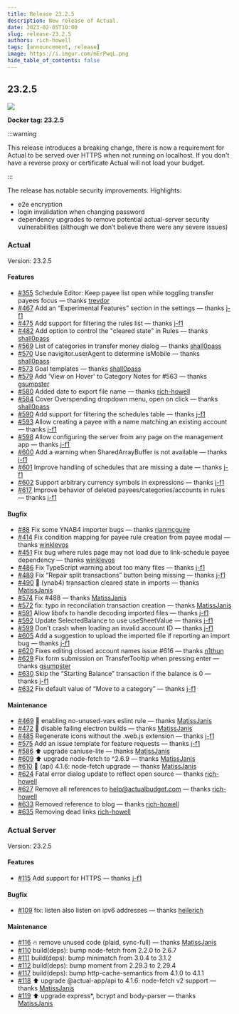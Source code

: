 ```yaml
---
title: Release 23.2.5
description: New release of Actual.
date: 2023-02-05T10:00
slug: release-23.2.5
authors: rich-howell
tags: [announcement, release]
image: https://i.imgur.com/mErPwqL.png
hide_table_of_contents: false
---
```


## 23.2.5

![](./img/blog/23.2.5.png)

**Docker tag: 23.2.5**

:::warning

This release introduces a breaking change, there is now a requirement for Actual to be served over HTTPS when not running on localhost. If you don't have a reverse proxy or certificate Actual will not load your budget.

:::

The release has notable security improvements. Highlights:

- e2e encryption
- login invalidation when changing password
- dependency upgrades to remove potential actual-server security vulnerabilities (although we don’t believe there were any severe issues)

### Actual

Version: 23.2.5

#### Features

- [#355](https://github.com/actualbudget/actual/pull/355) Schedule Editor: Keep payee list open while toggling transfer payees focus — thanks [trevdor]
- [#467](https://github.com/actualbudget/actual/pull/467) Add an “Experimental Features” section in the settings — thanks [j-f1]
- [#475](https://github.com/actualbudget/actual/pull/475) Add support for filtering the rules list — thanks [j-f1]
- [#482](https://github.com/actualbudget/actual/pull/482) Add option to control the "cleared state" in Rules — thanks [shall0pass]
- [#569](https://github.com/actualbudget/actual/pull/569) List of categories in transfer money dialog — thanks [shall0pass]
- [#570](https://github.com/actualbudget/actual/pull/570) Use navigitor.userAgent to determine isMobile — thanks [shall0pass]
- [#573](https://github.com/actualbudget/actual/pull/573) Goal templates — thanks [shall0pass]
- [#579](https://github.com/actualbudget/actual/pull/579) Add 'View on Hover' to Category Notes for #563 — thanks [gsumpster]
- [#580](https://github.com/actualbudget/actual/pull/580) Added date to export file name — thanks [rich-howell]
- [#584](https://github.com/actualbudget/actual/pull/585) Cover Overspending dropdown menu, open on click — thanks [shall0pass]
- [#590](https://github.com/actualbudget/actual/pull/590) Add support for filtering the schedules table — thanks [j-f1]
- [#593](https://github.com/actualbudget/actual/pull/593) Allow creating a payee with a name matching an existing account — thanks [j-f1]
- [#598](https://github.com/actualbudget/actual/pull/595) Allow configuring the server from any page on the management app — thanks [j-f1]
- [#600](https://github.com/actualbudget/actual/pull/600) Add a warning when SharedArrayBuffer is not available — thanks [j-f1]
- [#601](https://github.com/actualbudget/actual/pull/601) Improve handling of schedules that are missing a date — thanks [j-f1]
- [#602](https://github.com/actualbudget/actual/pull/602) Support arbitrary currency symbols in expressions — thanks [j-f1]
- [#617](https://github.com/actualbudget/actual/pull/617) Improve behavior of deleted payees/categories/accounts in rules — thanks [j-f1]

#### Bugfix

- [#88](https://github.com/actualbudget/actual/pull/88) Fix some YNAB4 importer bugs — thanks [rianmcguire]
- [#414](https://github.com/actualbudget/actual/pull/414) Fix condition mapping for payee rule creation from payee modal — thanks [winklevos]
- [#451](https://github.com/actualbudget/actual/pull/451) Fix bug where rules page may not load due to link-schedule payee dependency — thanks [winklevos]
- [#486](https://github.com/actualbudget/actual/pull/486) Fix TypeScript warning about too many files — thanks [j-f1]
- [#489](https://github.com/actualbudget/actual/pull/489) Fix “Repair split transactions” button being missing — thanks [j-f1]
- [#490](https://github.com/actualbudget/actual/pull/490) 🐛 (ynab4) transaction cleared state in imports — thanks [MatissJanis]
- [#574](https://github.com/actualbudget/actual/pull/574) Fix #488 — thanks [MatissJanis]
- [#572](https://github.com/actualbudget/actual/pull/572) fix: typo in reconcilation transaction creation — thanks [MatissJanis]
- [#591](https://github.com/actualbudget/actual/pull/591) Allow libofx to handle decoding imported files — thanks [j-f1]
- [#592](https://github.com/actualbudget/actual/pull/592) Update SelectedBalance to use useSheetValue — thanks [j-f1]
- [#599](https://github.com/actualbudget/actual/pull/599) Don’t crash when loading an invalid account ID — thanks [j-f1]
- [#605](https://github.com/actualbudget/actual/pull/605) Add a suggestion to upload the imported file if reporting an import bug — thanks [j-f1]
- [#620](https://github.com/actualbudget/actual/pull/620) Fixes editing closed account names issue #616 — thanks [n1thun]
- [#629](https://github.com/actualbudget/actual/pull/629) Fix form submission on TransferTooltip when pressing enter — thanks [gsumpster]
- [#630](https://github.com/actualbudget/actual/pull/630) Skip the “Starting Balance” transaction if the balance is 0 — thanks [j-f1]
- [#632](https://github.com/actualbudget/actual/pull/632) Fix default value of “Move to a category” — thanks [j-f1]

#### Maintenance

- [#469](https://github.com/actualbudget/actual/pull/469) 🚨 enabling no-unused-vars eslint rule — thanks [MatissJanis]
- [#472](https://github.com/actualbudget/actual/pull/372) 👷 disable failing electron builds — thanks [MatissJanis]
- [#485](https://github.com/actualbudget/actual/pull/485) Regenerate icons without the .web.js extension — thanks [j-f1]
- [#575](https://github.com/actualbudget/actual/pull/575) Add an issue template for feature requests — thanks [j-f1]
- [#586](https://github.com/actualbudget/actual/pull/586) ⬆️ upgrade caniuse-lite — thanks [MatissJanis]
- [#609](https://github.com/actualbudget/actual/pull/609) ⬆️ upgrade node-fetch to ^2.6.9 — thanks [MatissJanis]
- [#610](https://github.com/actualbudget/actual/pull/610) 🔖 (api) 4.1.6: node-fetch upgrade — thanks [MatissJanis]
- [#624](https://github.com/actualbudget/actual/pull/624) Fatal error dialog update to reflect open source — thanks [rich-howell]
- [#627](https://github.com/actualbudget/actual/pull/627) Remove all references to help@actualbudget.com — thanks [rich-howell]
- [#633](https://github.com/actualbudget/actual/pull/633) Removed reference to blog — thanks [rich-howell]
- [#635](https://github.com/actualbudget/actual/pull/635) Removing dead links [rich-howell]

### Actual Server

Version: 23.2.5

#### Features

- [#115](https://github.com/actualbudget/actual-server/pull/115) Add support for HTTPS — thanks [j-f1]

#### Bugfix

- [#109](https://github.com/actualbudget/actual-server/pull/109) fix: listen also listen on ipv6 addresses — thanks [heilerich]

#### Maintenance

- [#116](https://github.com/actualbudget/actual-server/pull/116) 🔥 remove unused code (plaid, sync-full) — thanks [MatissJanis]
- [#110](https://github.com/actualbudget/actual-server/pull/110) build(deps): bump node-fetch from 2.2.0 to 2.6.7
- [#111](https://github.com/actualbudget/actual-server/pull/111) build(deps): bump minimatch from 3.0.4 to 3.1.2
- [#112](https://github.com/actualbudget/actual-server/pull/112) build(deps): bump moment from 2.29.3 to 2.29.4
- [#117](https://github.com/actualbudget/actual-server/pull/117) build(deps): bump http-cache-semantics from 4.1.0 to 4.1.1
- [#118](https://github.com/actualbudget/actual-server/pull/118) ⬆️ upgrade @actual-app/api to 4.1.6: node-fetch v2 support — thanks [MatissJanis]
- [#119](https://github.com/actualbudget/actual-server/pull/119) ⬆️ upgrade express\*, bcrypt and body-parser — thanks [MatissJanis]

[7brend7]: https://github.com/7brend7
[aaroneiche]: https://github.com/aaroneiche
[aharbis]: https://github.com/aharbis
[ajtrichards]: https://github.com/ajtrichards
[albertogasparin]: https://github.com/albertogasparin
[andremralves]: https://github.com/andremralves
[bdoherty]: https://github.com/bdoherty
[biohzrddd]: https://github.com/biohzrddd
[brtwrst]: https://github.com/brtwrst
[carkom]: https://github.com/carkom
[chylex]: https://github.com/chylex
[ciwchris]: https://github.com/ciwchris
[coliff]: https://github.com/coliff
[eberureon]: https://github.com/eberureon
[ejmurra]: https://github.com/ejmurra
[ezfe]: https://github.com/ezfe
[fry]: https://github.com/fry
[fstybel]: https://github.com/fstybel
[gsumpster]: https://github.com/gsumpster
[heilerich]: https://github.com/heilerich
[henrikmaa]: https://github.com/henrikmaa
[intiplink]: https://github.com/intiplink
[iurynogueira]: https://github.com/iurynogueira
[j-f1]: https://github.com/j-f1
[Jackenmen]: https://github.com/Jackenmen
[jamesmortensen]: https://github.com/jamesmortensen
[JazzaG]: https://github.com/JazzaG
[jlongster]: https://github.com/jlongster
[jlsjonas]: https://github.com/jlsjonas
[jonezy35]: https://github.com/jonezy35
[Kk-ships]: https://github.com/Kk-ships
[Kovah]: https://github.com/Kovah
[ldotlopez]: https://github.com/ldotlopez
[m3nu]: https://github.com/m3nu
[manuelcanepa]: https://github.com/manuelcanepa
[MatissJanis]: https://github.com/MatissJanis
[Miodec]: https://github.com/Miodec
[mnsrv]: https://github.com/mnsrv
[modrzew]: https://github.com/modrzew
[n1thun]: https://github.com/n1thun
[ostat]: https://github.com/ostat
[PartyLich]: https://github.com/PartyLich
[pmamberti]: https://github.com/pmamberti
[pole95]: https://github.com/pole95
[rianmcguire]: https://github.com/rianmcguire
[rich-howell]: https://github.com/rich-howell
[rickdoesdev]: https://github.com/rickdoesdev
[S3B4S]: https://github.com/S3B4S
[shall0pass]: https://github.com/shall0pass
[Shazib]: https://github.com/Shazib
[Silvenga]: https://github.com/Silvenga
[sinistersnare]: https://github.com/sinistersnare
[sudoCerb]: https://github.com/sudoCerb
[suryaatevellore]: https://github.com/suryaatevellore
[TheTrueCaligari]: https://github.com/TheTrueCaligari
[TomAFrench]: https://github.com/TomAFrench
[trevdor]: https://github.com/trevdor
[UnexomWid]: https://github.com/UnexomWid
[venkata-krishnas]: https://github.com/venkata-krishnas
[vincentscode]: https://github.com/vincentscode
[waseem-h]: https://github.com/waseem-h
[winklevos]: https://github.com/winklevos
[wmertens]: https://github.com/wmertens
[youngcw]: https://github.com/youngcw
